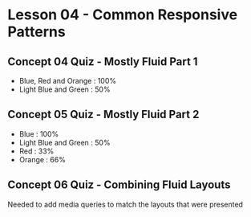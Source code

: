 # Lesson 04 - Common Responsive Patterns

## Concept 04 Quiz - Mostly Fluid Part 1
- Blue, Red and Orange : 100%
- Light Blue and Green : 50%

## Concept 05 Quiz - Mostly Fluid Part 2
- Blue : 100%
- Light Blue and Green : 50%
- Red : 33%
- Orange : 66%

## Concept 06 Quiz - Combining Fluid Layouts
Needed to add media queries to match the layouts that were presented